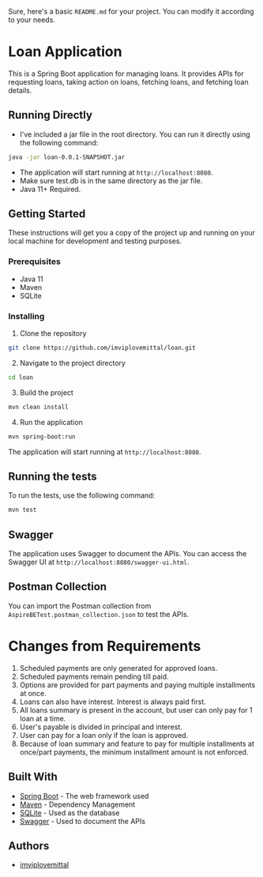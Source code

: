 Sure, here's a basic `README.md` for your project. You can modify it according to your needs.


# Loan Application

This is a Spring Boot application for managing loans. It provides APIs for requesting loans, taking action on loans, fetching loans, and fetching loan details.

## Running Directly

- I've included a jar file in the root directory. You can run it directly using the following command:
```bash
java -jar loan-0.0.1-SNAPSHOT.jar
```
- The application will start running at `http://localhost:8080`.
- Make sure test.db is in the same directory as the jar file.
- Java 11+ Required.

## Getting Started

These instructions will get you a copy of the project up and running on your local machine for development and testing purposes.

### Prerequisites

- Java 11
- Maven
- SQLite

### Installing

1. Clone the repository
```bash
git clone https://github.com/imviplovemittal/loan.git
```

2. Navigate to the project directory
```bash
cd loan
```

3. Build the project
```bash
mvn clean install
```

4. Run the application
```bash
mvn spring-boot:run
```

The application will start running at `http://localhost:8080`.

## Running the tests

To run the tests, use the following command:

```bash
mvn test
```

## Swagger

The application uses Swagger to document the APIs. You can access the Swagger UI at `http://localhost:8080/swagger-ui.html`.

## Postman Collection

You can import the Postman collection from `AspireBETest.postman_collection.json` to test the APIs.

# Changes from Requirements

1. Scheduled payments are only generated for approved loans.
2. Scheduled payments remain pending till paid.
3. Options are provided for part payments and paying multiple installments at once.
4. Loans can also have interest. Interest is always paid first.
5. All loans summary is present in the account, but user can only pay for 1 loan at a time.
6. User's payable is divided in principal and interest.
7. User can pay for a loan only if the loan is approved.
8. Because of loan summary and feature to pay for multiple installments at once/part payments, the minimum installment amount is not enforced.

## Built With

- [Spring Boot](https://spring.io/projects/spring-boot) - The web framework used
- [Maven](https://maven.apache.org/) - Dependency Management
- [SQLite](https://www.sqlite.org/index.html) - Used as the database
- [Swagger](https://swagger.io/) - Used to document the APIs

## Authors

- [imviplovemittal](https://github.com/imviplovemittal)

